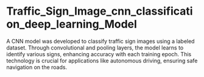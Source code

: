 # Traffic_Sign_Image_cnn_classification_deep_learning_Model
A CNN model was developed to classify traffic sign images using a labeled dataset. Through convolutional and pooling layers, the model learns to identify various signs, enhancing accuracy with each training epoch. This technology is crucial for applications like autonomous driving, ensuring safe navigation on the roads. 

